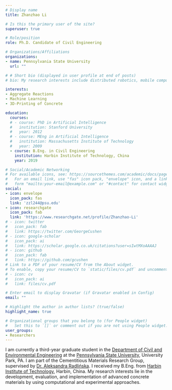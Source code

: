 ```yaml
---
# Display name
title: Zhanzhao Li

# Is this the primary user of the site?
superuser: true

# Role/position
role: Ph.D. Candidate of Civil Engineering

# Organizations/Affiliations
organizations:
- name: Pennsylvania State University
  url: ""

# # Short bio (displayed in user profile at end of posts)
# bio: My research interests include distributed robotics, mobile computing and programmable matter.

interests:
- Aggregate Reactions
- Machine Learning
- 3D-Printing of Concrete

education:
  courses:
  # - course: PhD in Artificial Intelligence
  #   institution: Stanford University
  #   year: 2012
  # - course: MEng in Artificial Intelligence
  #   institution: Massachusetts Institute of Technology
  #   year: 2009
  - course: B.Eng. in Civil Engineering
    institution: Harbin Institute of Technology, China
    year: 2019

# Social/Academic Networking
# For available icons, see: https://sourcethemes.com/academic/docs/page-builder/#icons
#   For an email link, use "fas" icon pack, "envelope" icon, and a link in the
#   form "mailto:your-email@example.com" or "#contact" for contact widget.
social:
- icon: envelope
  icon_pack: fas
  link: 'zzl244@psu.edu'
- icon: researchgate
  icon_pack: fab
  link: 'https://www.researchgate.net/profile/Zhanzhao-Li'
# - icon: twitter
#   icon_pack: fab
#   link: https://twitter.com/GeorgeCushen
# - icon: google-scholar
#   icon_pack: ai
#   link: https://scholar.google.co.uk/citations?user=sIwtMXoAAAAJ
# - icon: github
#   icon_pack: fab
#   link: https://github.com/gcushen
# Link to a PDF of your resume/CV from the About widget.
# To enable, copy your resume/CV to `static/files/cv.pdf` and uncomment the lines below.
# - icon: cv
#   icon_pack: ai
#   link: files/cv.pdf

# Enter email to display Gravatar (if Gravatar enabled in Config)
email: ""

# Highlight the author in author lists? (true/false)
highlight_name: true

# Organizational groups that you belong to (for People widget)
#   Set this to `[]` or comment out if you are not using People widget.
user_groups:
- Researchers
---
```


<!-- Zhanzhao Li is a Ph.D. Candidate of civil engineering at Penn State University. His research interests include aggregate reactions, machine learning, 3D-printing of concrete.  -->

I am currently a third-year graduate student in the [Department of Civil and Environmental Engineering](https://www.cee.psu.edu/) at the [Pennsylvania State University](https://www.psu.edu/), University Park, PA. I am part of the Cementitious Materials Research Group, supervised by [Dr. Aleksandra Radlińska](http://radlinska.weebly.com/). I received my B.Eng. from [Harbin Institute of Technology](http://en.hit.edu.cn/), Harbin, China. My research interests lie in the development, evaluation, and implementation of advanced concrete materials by using computational and experimental approaches.